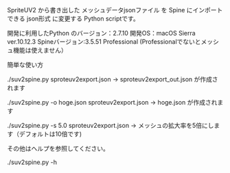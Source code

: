 SpriteUV2 から書き出した メッシュデータjsonファイル を Spine にインポートできる json形式 に変更する Python scriptです。

開発に利用したPython のバージョン：2.7.10
開発OS：macOS Sierra ver.10.12.3
Spineバージョン:3.5.51 Professional (Professionalでないとメッシュ機能は使えません）

簡単な使い方

./suv2spine.py sproteuv2export.json
-> sproteuv2export_out.json が作成されます

./suv2spine.py -o hoge.json sproteuv2export.json
-> hoge.json が作成されます

./suv2spine.py -s 5.0 sproteuv2export.json
-> メッシュの拡大率を5倍にします（デフォルトは10倍です)

その他はヘルプを参照してください。

./suv2spine.py -h




